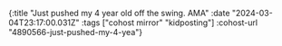 {:title "Just pushed my 4 year old off the swing. AMA"
 :date "2024-03-04T23:17:00.031Z"
 :tags ["cohost mirror" "kidposting"]
 :cohost-url "4890566-just-pushed-my-4-yea"}
